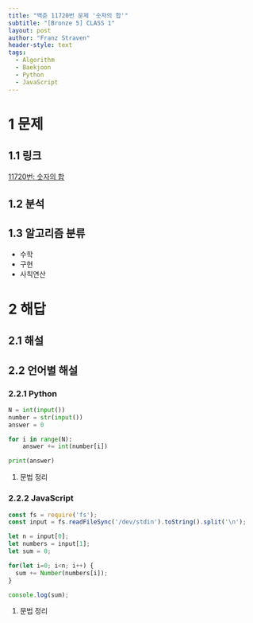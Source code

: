 ```yaml
---
title: "백준 11720번 문제 '숫자의 합'"
subtitle: "[Bronze 5] CLASS 1"
layout: post
author: "Franz Straven"
header-style: text
tags:
  - Algorithm
  - Baekjoon
  - Python
  - JavaScript
---
```


# 1 문제

## 1.1 링크

[11720번: 숫자의 합](https://www.acmicpc.net/problem/11720)

## 1.2 분석

## 1.3 알고리즘 분류

- 수학
- 구현
- 사칙연산

# 2 해답

## 2.1 해설

## 2.2 언어별 해설

### 2.2.1 Python

```python
N = int(input())
number = str(input())
answer = 0

for i in range(N):
    answer += int(number[i])

print(answer)
```

1. 문법 정리

### 2.2.2 JavaScript

```jsx
const fs = require('fs');
const input = fs.readFileSync('/dev/stdin').toString().split('\n');

let n = input[0];
let numbers = input[1];
let sum = 0;

for(let i=0; i<n; i++) {
  sum += Number(numbers[i]);
}

console.log(sum);
```

1. 문법 정리